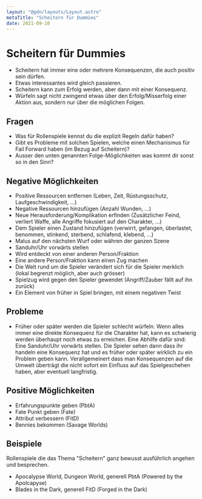 ```yaml
---
layout: "@gdn/layouts/Layout.astro"
metaTitle: "Scheitern für Dummies"
date: 2021-09-10
---
```


# Scheitern für Dummies

- Scheitern hat immer eine oder mehrere Konsequenzen, die auch positiv sein dürfen.
- Etwas interessantes wird gleich passieren.
- Scheitern kann zum Erfolg werden, aber dann mit einer Konsequenz.
- Würfeln sagt nicht zwingend etwas über den Erfolg/Misserfolg einer Aktion aus, sondern nur über die möglichen Folgen.

## Fragen

- Was für Rollenspiele kennst du die explizit Regeln dafür haben?
- Gibt es Probleme mit solchen Spielen, welche einen Mechanismus für Fail Forward haben (im Bezug auf Scheitern)?
- Ausser den unten genannten Folge-Möglichkeiten was kommt dir sonst so in den Sinn?

## Negative Möglichkeiten

- Positive Ressourcen entfernen (Leben, Zeit, Rüstungsschutz, Laufgeschwindigkeit, ...)
- Negative Ressourcen hinzufügen (Anzahl Wunden, ...)
- Neue Herausforderung/Komplikation erfinden (Zusätzlicher Feind, verliert Waffe, alle Angriffe fokusiert auf den Charakter, ...)
- Dem Spieler einen Zustand hinzufügen (verwirrt, gefangen, überlastet, benommen, stinkend, sterbend, schlafend, klebend, ...)
- Malus auf den nächsten Wurf oder währen der ganzen Szene
- Sanduhr/Uhr vorwärts stellen
- Wird entdeckt von einer anderen Person/Fraktion
- Eine andere Person/Fraktion kann einen Zug machen
- Die Welt rund um die Spieler verändert sich für die Spieler merklich (lokal begrenzt möglich, aber auch grösser)
- Spielzug wird gegen den Spieler gewendet (Angriff/Zauber fällt auf ihn zurück)
- Ein Element von früher in Spiel bringen, mit einem negativen Twist

## Probleme

- Früher oder später werden die Spieler schlecht würfeln. Wenn alles immer eine direkte Konsequenz für die Charakter hat, kann es schwierig werden überhaupt noch etwas zu erreichen. Eine Abhilfe dafür sind: Eine Sanduhr/Uhr vorwärts stellen. Die Spieler sehen dann dass ihr handeln eine Konsequenz hat und es früher oder später wirklich zu ein Problem geben kann. Verallgemeinert dass man Konsequenzen auf die Umwelt überträgt die nicht sofort ein Einfluss auf das Spielgeschehen haben, aber eventuell langfristig.

## Positive Möglichkeiten

- Erfahrungspunkte geben (PbtA)
- Fate Punkt geben (Fate)
- Attribut verbessern (FitD)
- Bennies bekommen (Savage Worlds)

## Beispiele

Rollenspiele die das Thema "Scheitern" ganz bewusst ausführlich angehen und besprechen.

- Apocalypse World, Dungeon World, generell PbtA (Powered by the Apolcapyse)
- Blades in the Dark, generell FitD (Forged in the Dark)
